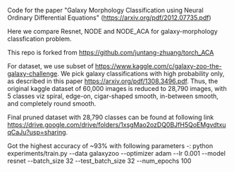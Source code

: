 Code for the paper "Galaxy Morphology Classification using Neural Ordinary Differential Equations" (https://arxiv.org/pdf/2012.07735.pdf)

Here we compare Resnet, NODE and NODE_ACA for galaxy-morphology classfication problem.

This repo is forked from https://github.com/juntang-zhuang/torch_ACA

For dataset, we use subset of https://www.kaggle.com/c/galaxy-zoo-the-galaxy-challenge. We pick galaxy classifications with high probability only, as described in this paper https://arxiv.org/pdf/1308.3496.pdf. Thus, the original kaggle dataset of 60,000 images is reduced to 28,790 images, with 5 classes viz spiral, edge-on, cigar-shaped smooth, in-between smooth, and completely round smooth.

Final pruned dataset with 28,790 classes can be found at following link https://drive.google.com/drive/folders/1xsgMao2ozDQ0BJfH5QoEMgvdtxuqCaJu?usp=sharing.

Got the highest accuracy of ~93% with following parameters -:
python experiments/train.py  --data galaxyzoo --optimizer adam --lr 0.001  --model resnet  --batch_size 32 --test_batch_size 32 --num_epochs 100







